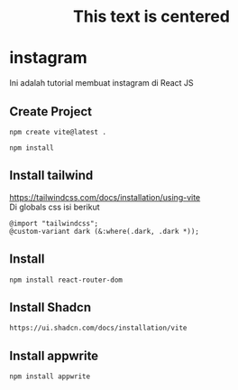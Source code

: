 <h1 align="center">This text is centered</h1>

# instagram
Ini adalah tutorial membuat instagram di React JS


## Create Project
```
npm create vite@latest .
```
```
npm install
```
## Install tailwind
https://tailwindcss.com/docs/installation/using-vite  
Di globals css isi berikut
```
@import "tailwindcss";
@custom-variant dark (&:where(.dark, .dark *));
```
## Install
```
npm install react-router-dom
```
## Install Shadcn
```
https://ui.shadcn.com/docs/installation/vite
```
## Install appwrite
```
npm install appwrite
```
